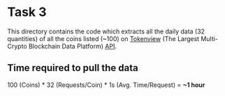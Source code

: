 # Task 3

This directory contains the code which extracts all the daily data (32 quantities) of all the coins listed (~100) on 
[Tokenview](https://tokenview.com) (The Largest Multi-Crypto Blockchain Data Platform) [API](https://tokenview.com/v2api).


## Time required to pull the data

100 (Coins) * 32 (Requests/Coin) * 1s (Avg. Time/Request) = **~1 hour**
